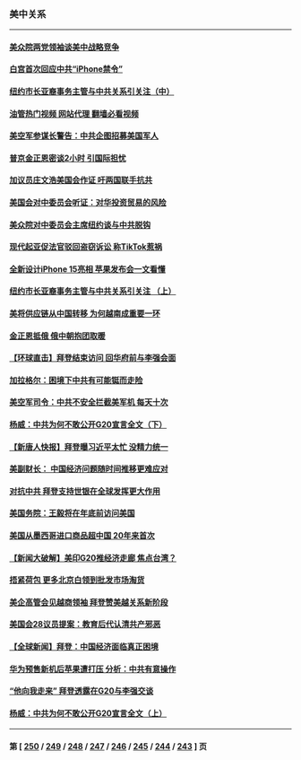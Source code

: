 ### 美中关系
---
#### [美众院两党领袖谈美中战略竞争](../../pages/nf1412576/n14073391.md?09141645) 
#### [白宫首次回应中共“iPhone禁令”](../../pages/nf1412576/n14073399.md?09141645) 
#### [纽约市长亚裔事务主管与中共关系引关注（中）](../../pages/nf1412576/n14072631.md?09141645) 
#### [油管热门视频 网站代理 翻墙必看视频](http://138.2.39.72:81/youtube.html?epic-marker?09141645)
#### [美空军参谋长警告：中共企图招募美国军人](../../pages/nf1412576/n14072775.md?09141645) 
#### [普京金正恩密谈2小时 引国际担忧](../../pages/nf1412576/n14072911.md?09141645) 
#### [加议员庄文浩美国会作证 吁两国联手抗共](../../pages/nf1412576/n14072450.md?09141645) 
#### [美国会对中委员会听证：对华投资贸易的风险](../../pages/nf1412576/n14072477.md?09141645) 
#### [美众院对中委员会主席纽约谈与中共脱钩](../../pages/nf1412576/n14072292.md?09141645) 
#### [现代起亚促法官驳回盗窃诉讼 称TikTok惹祸](../../pages/nf1412576/n14072361.md?09141645) 
#### [全新设计iPhone 15亮相 苹果发布会一文看懂](../../pages/nf1412576/n14072367.md?09141645) 
#### [纽约市长亚裔事务主管与中共关系引关注 （上）](../../pages/nf1412576/n14071918.md?09141645) 
#### [美将供应链从中国转移 为何越南成重要一环](../../pages/nf1412576/n14072157.md?09141645) 
#### [金正恩抵俄 俄中朝抱团取暖](../../pages/nf1412576/n14072129.md?09141645) 
#### [【环球直击】拜登结束访问 回华府前与李强会面](../../pages/nf1412576/n14071484.md?09141645) 
#### [加拉格尔：困境下中共有可能铤而走险](../../pages/nf1412576/n14071985.md?09141645) 
#### [美空军司令：中共不安全拦截美军机 每天十次](../../pages/nf1412576/n14071783.md?09141645) 
#### [杨威：中共为何不敢公开G20宣言全文（下）](../../pages/nf1412576/n14071746.md?09141645) 
#### [【新唐人快报】拜登曝习近平太忙 没精力统一](../../pages/nf1412576/n14071734.md?09141645) 
#### [美副财长： 中国经济问题随时间推移更难应对](../../pages/nf1412576/n14071653.md?09141645) 
#### [对抗中共 拜登支持世银在全球发挥更大作用](../../pages/nf1412576/n14071650.md?09141645) 
#### [美国务院：王毅将在年底前访问美国](../../pages/nf1412576/n14071663.md?09141645) 
#### [美国从墨西哥进口商品超中国 20年来首次](../../pages/nf1412576/n14071610.md?09141645) 
#### [【新闻大破解】美印G20推经济走廊 焦点台湾？](../../pages/nf1412576/n14071644.md?09141645) 
#### [捂紧荷包 更多北京白领到批发市场淘货](../../pages/nf1412576/n14071617.md?09141645) 
#### [美企高管会见越商领袖 拜登赞美越关系新阶段](../../pages/nf1412576/n14071505.md?09141645) 
#### [美国会28议员提案：教育后代认清共产邪恶](../../pages/nf1412576/n14071208.md?09141645) 
#### [【全球新闻】拜登：中国经济面临真正困境](../../pages/nf1412576/n14071393.md?09141645) 
#### [华为预售新机后苹果遭打压 分析：中共有意操作](../../pages/nf1412576/n14071319.md?09141645) 
#### [“他向我走来” 拜登透露在G20与李强交谈](../../pages/nf1412576/n14071149.md?09141645) 
#### [杨威：中共为何不敢公开G20宣言全文（上）](../../pages/nf1412576/n14071172.md?09141645) 

---
#### 第 [ [250](./250.md?09141645) / [249](./249.md?09141645) / [248](./248.md?09141645) / [247](./247.md?09141645) / [246](./246.md?09141645) / [245](./245.md?09141645) / [244](./244.md?09141645) / [243](./243.md?09141645) ] 页
